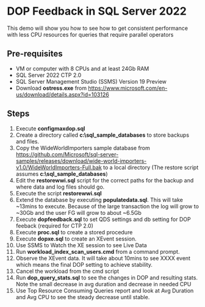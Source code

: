 # DOP Feedback in SQL Server 2022

This demo will show you how to see how to get consistent performance with less CPU resources for queries that require parallel operators

## Pre-requisites

- VM or computer with 8 CPUs and at least 24Gb RAM
- SQL Server 2022 CTP 2.0
- SQL Server Management Studio (SSMS) Version 19 Preview
- Download **ostress.exe** from https://www.microsoft.com/en-us/download/details.aspx?id=103126

## Steps

1. Execute **configmaxdop.sql**
1. Create a directory called **c:\sql_sample_databases** to store backups and files.
1. Copy the WideWorldImporters sample database from https://github.com/Microsoft/sql-server-samples/releases/download/wide-world-importers-v1.0/WideWorldImporters-Full.bak to a local directory (The restore script assumes **c:\sql_sample_databases**)
1. Edit the **restorewwi.sql** script for the correct paths for the backup and where data and log files should go.
1. Execute the script **restorewwi.sql**
1. Extend the database by executing **populatedata.sql**. This will take ~13mins to execute. Because of the large transaction the log will grow to ~30Gb and the user FG will grow to about ~6.5Gb
1. Execute **dopfeedback.sql** to set QDS settings and db setting for DOP feeback (required for CTP 2.0)
1. Execute **proc.sql** to create a stored procedure
1. Execute **dopxe.sql** to create an XEvent session.
1. Use SSMS to Watch the XE session to see Live Data
1. Run **workload_index_scan_users.cmd** from a command prompt.
1. Observe the XEvent data. It will take about 10mins to see XXXX event which means the final DOP setting to achieve stability.
1. Cancel the workload from the cmd script
1. Run **dop_query_stats.sql** to see the changes in DOP and resulting stats. Note the small decrease in avg duration and decrease in needed CPU
1. Use Top Resource Consuming Queries report and look at Avg Duration and Avg CPU to see the steady decrease until stable.
